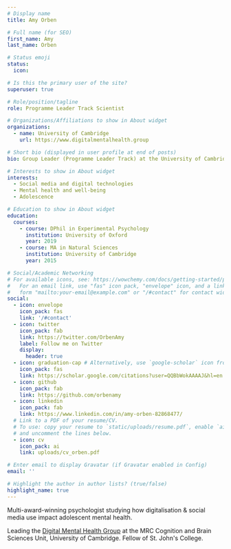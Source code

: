 ```yaml
---
# Display name
title: Amy Orben

# Full name (for SEO)
first_name: Amy
last_name: Orben

# Status emoji
status:
  icon: 

# Is this the primary user of the site?
superuser: true

# Role/position/tagline
role: Programme Leader Track Scientist

# Organizations/Affiliations to show in About widget
organizations:
  - name: University of Cambridge
    url: https://www.digitalmentalhealth.group

# Short bio (displayed in user profile at end of posts)
bio: Group Leader (Programme Leader Track) at the University of Cambridge MRC Cognition and Brain Sciences Unit

# Interests to show in About widget
interests:
  - Social media and digital technologies
  - Mental health and well-being
  - Adolescence

# Education to show in About widget
education:
  courses:
    - course: DPhil in Experimental Psychology
      institution: University of Oxford
      year: 2019
    - course: MA in Natural Sciences
      institution: University of Cambridge
      year: 2015

# Social/Academic Networking
# For available icons, see: https://wowchemy.com/docs/getting-started/page-builder/#icons
#   For an email link, use "fas" icon pack, "envelope" icon, and a link in the
#   form "mailto:your-email@example.com" or "/#contact" for contact widget.
social:
  - icon: envelope
    icon_pack: fas
    link: '/#contact'
  - icon: twitter
    icon_pack: fab
    link: https://twitter.com/OrbenAmy
    label: Follow me on Twitter
    display:
      header: true
  - icon: graduation-cap # Alternatively, use `google-scholar` icon from `ai` icon pack
    icon_pack: fas
    link: https://scholar.google.com/citations?user=QQBbWokAAAAJ&hl=en
  - icon: github
    icon_pack: fab
    link: https://github.com/orbenamy
  - icon: linkedin
    icon_pack: fab
    link: https://www.linkedin.com/in/amy-orben-82868477/
  # Link to a PDF of your resume/CV.
  # To use: copy your resume to `static/uploads/resume.pdf`, enable `ai` icons in `params.yaml`,
  # and uncomment the lines below.
  - icon: cv
    icon_pack: ai
    link: uploads/cv_orben.pdf

# Enter email to display Gravatar (if Gravatar enabled in Config)
email: ''

# Highlight the author in author lists? (true/false)
highlight_name: true
---
```


Multi-award-winning psychologist studying how digitalisation & social media use impact adolescent mental health. 

Leading the [Digital Mental Health Group](https://orben.group) at the MRC Cognition and Brain Sciences Unit, University of Cambridge. Fellow of St. John's College. 
